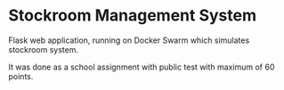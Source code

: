# Stockroom Management System
Flask web application, running on Docker Swarm which simulates stockroom system.

It was done as a school assignment with public test with maximum of 60 points.
